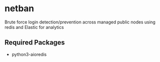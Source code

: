 # netban
Brute force login detection/prevention across managed public nodes using redis and Elastic for analytics

## Required Packages
- python3-aioredis